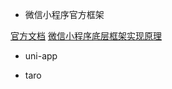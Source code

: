 - 微信小程序官方框架

[官方文档](https://developers.weixin.qq.com/miniprogram/dev/framework/quickstart/)
[微信小程序底层框架实现原理](https://juejin.cn/book/6982013809212784676?scrollMenuIndex=1)

- uni-app

- taro
